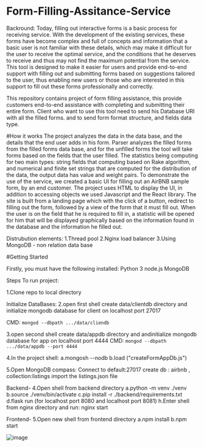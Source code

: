 # Form-Filling-Assitance-Service

Backround:
Today, filling out interactive forms is a basic process for receiving service. With the development of the existing services, these forms have become complex and full of concepts and information that a basic user is not familiar with these details, which may make it difficult for the user to receive the optimal service, and the conditions that he deserves to receive and thus may not find the maximum potential from the service. This tool is designed to make it easier for users and provide end-to-end support with filling out and submitting forms based on suggestions tailored to the user, thus enabling new users or those who are interested in this support to fill out these forms professionally and correctly.

This repository contains project of form filling assistance, this provide customers end-to-end assistance with completing and submitting their entire form. 
Client who want to use this tool need to send his Database URI with all the filled forms. and to send form format structure, and fields data type.

#How it works
The project analyzes the data in the data base, and the details that the end user adds in his form.
Parser analyzes the filled forms from the filled forms data base, and for the unfilled forms the tool will take forms based on the fields that the user filled.
The statistics being computing for two main types: string fields that computing based on Rake algorithm, and numerical and finite set strings that are computed for the distribution of the data, the output data has value and weight pairs. 
To demonstrate the use of the service, we created a basic UI for filling out an AirBNB sample form, by an end customer. The project uses HTML to display the UI, in addition to accessing objects we used Javascript and the React library. The site is built from a landing page which with the click of a button, redirect to filling out the form, followed by a view of the form that it must fill out. When the user is on the field that he is required to fill in, a statistic will be opened for him that will be displayed graphically based on the information found in the database and the information he filled out.


Distrubution elements:
1.Thread pool 
2.Nginx load balancer 
3.Using MongoDB - non relation data base



#Getting Started

Firstly, you must have the following installed:
Python 3
node.js
MongoDB


Steps To run project:

1.Clone repo to local directory 

Initialize DataBases:
2.open first shell
create data/clientdb directory and initialize mongodb database for client on localhost port 27017 

CMD: ```mongod --dbpath .../data/cliendb```


3.open second shell 
create data/appdb directory and  andinitialize mongodb database for app on localhost port 4444 
CMD: ```mongod --dbpath .../data/appdb --port 4444```

4.In the project shell:
a.mongosh --nodb
b.load ("createFormAppDb.js")

5.Open MongoDB compass:
Connect to default:27017 
create db :  airbnb , collection:listings 
import the listings.json file

Backend-
4.Open shell from backend directory 
a.python -m venv ./venv
b.source ./venv/bin/activate
c.pip install -r ./backend/requirements.txt
d.flask run (for localhost port 8080 and localhost port 8081)
h.Enter shell from nginx directory and run: nginx start 

Frontend-
5.Open new shell from frontend directory
a.npm install 
b.npm start 


![image](https://user-images.githubusercontent.com/74301168/216817255-274639e5-4082-42fe-b490-c9a7ce702cc7.png)
